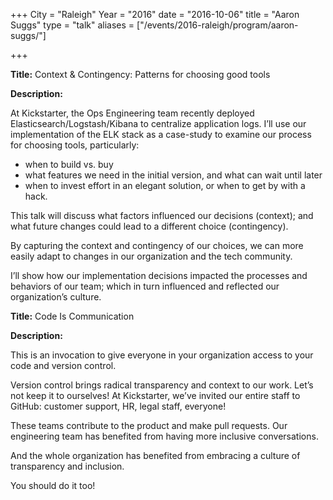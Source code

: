 +++ 
City = "Raleigh" 
Year = "2016" 
date = "2016-10-06" 
title = "Aaron Suggs" 
type = "talk" 
aliases = ["/events/2016-raleigh/program/aaron-suggs/"]

+++
<div class="span-15  ">
  <div class="span-15  last ">
  <p><strong>Title:</strong>
Context & Contingency: Patterns for choosing good tools
</p>

<p><strong>Description:</strong></p>
<p>At Kickstarter, the Ops Engineering team recently deployed Elasticsearch/Logstash/Kibana to centralize application logs. I’ll use our implementation of the ELK stack as a case-study to examine our process for choosing tools, particularly:
</p>
<ul>
<li>when to build vs. buy</li>
<li>what features we need in the initial version, and what can wait until later</li>
<li>when to invest effort in an elegant solution, or when to get by with a hack.</li>
</ul></p>
<p>This talk will discuss what factors influenced our decisions (context); and what future changes could lead to a different choice (contingency).
</p>
<p>By capturing the context and contingency of our choices, we can more easily adapt to changes in our organization and the tech community.
</p>
<p>I’ll show how our implementation decisions impacted the processes and behaviors of our team; which in turn influenced and reflected our organization’s culture.
</p>
  </div>
</div>

<div class="span-15  ">
  <div class="span-15  last ">
  <p><strong>Title:</strong>
Code Is Communication
</p>

<p><strong>Description:</strong></p>
<p>This is an invocation to give everyone in your organization access to your code and version control.
</p>
<p>Version control brings radical transparency and context to our work. Let’s not keep it to ourselves! At Kickstarter, we’ve invited our entire staff to GitHub: customer support, HR, legal staff, everyone!
</p>
<p>These teams contribute to the product and make pull requests. Our engineering team has benefited from having more inclusive conversations.
</p>
<p>And the whole organization has benefited from embracing a culture of transparency and inclusion.
</p>
<p>You should do it too!</p>
  </div>
</div>
